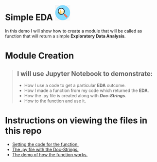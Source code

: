 # Simple EDA ![eda](/Photo/eda_pnh.png)
In this demo I will show  how to create a module that will be called as function that will return a simple **Exploratory Data Analysis**.

# Module Creation 
> ## I will use Jupyter Notebook to demonstrate:
> * How I use a code to get a particular **EDA** outcome. 
> * How I made a function from my code which returned the **EDA**.
> * How the .py file is created along with ***Doc-Strings***.
> * How to the function and use it. 

# Instructions on viewing the files in this repo
* [Setting the code for the function.](https://github.com/Kadeen121/Simple-EDA/blob/main/EDA_Modue_SetUp.ipynb) 
* [The .py file with the Doc-Strings.](https://github.com/Kadeen121/Simple-EDA/blob/main/eda_mod.py) 
* [The demo of how the function works.](https://github.com/Kadeen121/Simple-EDA/blob/main/EDADEMO.ipynb) 
